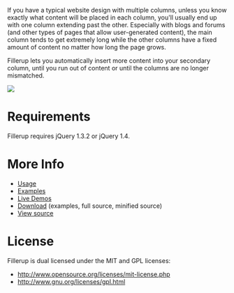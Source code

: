 If you have a typical website design with multiple columns, unless you know exactly what content will be placed in each column, you'll usually end up with one column extending past the other. Especially with blogs and forums (and other types of pages that allow user-generated content), the main column tends to get extremely long while the other columns have a fixed amount of content no matter how long the page grows.

Fillerup lets you automatically insert more content into your secondary column, until you run out of content or until the columns are no longer mismatched.

[![](http://www.barelyfitz.com/projects/fillerup/drawing.png)](http://www.barelyfitz.com/)

# Requirements #

Fillerup requires jQuery 1.3.2 or jQuery 1.4.

# More Info #

  * [Usage](Usage.md)
  * [Examples](Examples.md)
  * [Live Demos](http://www.barelyfitz.com/projects/fillerup/examples/)
  * [Download](http://code.google.com/p/fillerup/downloads/list) (examples, full source, minified source)
  * [View source](http://code.google.com/p/fillerup/source/browse/trunk/src/jquery.fillerup.js)

# License #

Fillerup is dual licensed under the MIT and GPL licenses:

  * http://www.opensource.org/licenses/mit-license.php
  * http://www.gnu.org/licenses/gpl.html